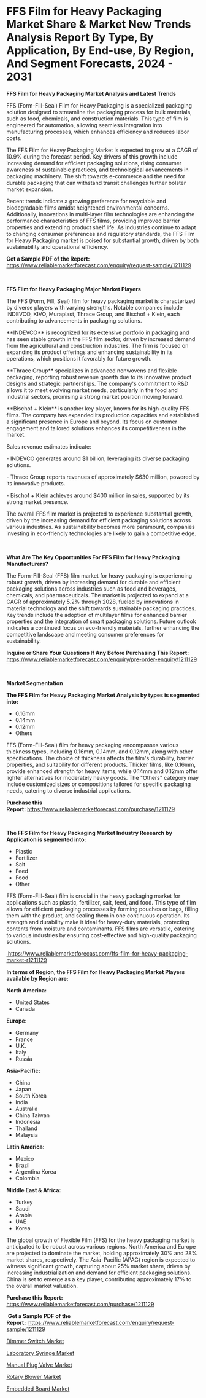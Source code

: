 <p><h1>FFS Film for Heavy Packaging Market Share & Market New Trends Analysis Report By Type, By Application, By End-use, By Region, And Segment Forecasts, 2024 - 2031</h1></p><p><strong>FFS Film for Heavy Packaging Market Analysis and Latest Trends</strong></p>
<p><p>FFS (Form-Fill-Seal) Film for Heavy Packaging is a specialized packaging solution designed to streamline the packaging process for bulk materials, such as food, chemicals, and construction materials. This type of film is engineered for automation, allowing seamless integration into manufacturing processes, which enhances efficiency and reduces labor costs. </p><p>The FFS Film for Heavy Packaging Market is expected to grow at a CAGR of 10.9% during the forecast period. Key drivers of this growth include increasing demand for efficient packaging solutions, rising consumer awareness of sustainable practices, and technological advancements in packaging machinery. The shift towards e-commerce and the need for durable packaging that can withstand transit challenges further bolster market expansion.</p><p>Recent trends indicate a growing preference for recyclable and biodegradable films amidst heightened environmental concerns. Additionally, innovations in multi-layer film technologies are enhancing the performance characteristics of FFS films, providing improved barrier properties and extending product shelf life. As industries continue to adapt to changing consumer preferences and regulatory standards, the FFS Film for Heavy Packaging market is poised for substantial growth, driven by both sustainability and operational efficiency.</p></p>
<p><strong>Get a Sample PDF of the Report:&nbsp;</strong> <a href="https://www.reliablemarketforecast.com/enquiry/request-sample/1211129?utm_campaign=1169&utm_medium=2&utm_source=Github&utm_content=ia&utm_term=16122024&utm_id=ffs-film-for-heavy-packaging">https://www.reliablemarketforecast.com/enquiry/request-sample/1211129</a></p>
<p>&nbsp;</p>
<p><strong>FFS Film for Heavy Packaging Major Market Players</strong></p>
<p><p>The FFS (Form, Fill, Seal) film for heavy packaging market is characterized by diverse players with varying strengths. Notable companies include INDEVCO, KIVO, Muraplast, Thrace Group, and Bischof + Klein, each contributing to advancements in packaging solutions.</p><p>**INDEVCO** is recognized for its extensive portfolio in packaging and has seen stable growth in the FFS film sector, driven by increased demand from the agricultural and construction industries. The firm is focused on expanding its product offerings and enhancing sustainability in its operations, which positions it favorably for future growth.</p><p>**Thrace Group** specializes in advanced nonwovens and flexible packaging, reporting robust revenue growth due to its innovative product designs and strategic partnerships. The company's commitment to R&D allows it to meet evolving market needs, particularly in the food and industrial sectors, promising a strong market position moving forward.</p><p>**Bischof + Klein** is another key player, known for its high-quality FFS films. The company has expanded its production capacities and established a significant presence in Europe and beyond. Its focus on customer engagement and tailored solutions enhances its competitiveness in the market.</p><p>Sales revenue estimates indicate: </p><p>- INDEVCO generates around $1 billion, leveraging its diverse packaging solutions.</p><p>- Thrace Group reports revenues of approximately $630 million, powered by its innovative products.</p><p>- Bischof + Klein achieves around $400 million in sales, supported by its strong market presence.</p><p>The overall FFS film market is projected to experience substantial growth, driven by the increasing demand for efficient packaging solutions across various industries. As sustainability becomes more paramount, companies investing in eco-friendly technologies are likely to gain a competitive edge.</p></p>
<p>&nbsp;</p>
<p><strong>What Are The Key Opportunities For FFS Film for Heavy Packaging Manufacturers?</strong></p>
<p><p>The Form-Fill-Seal (FFS) film market for heavy packaging is experiencing robust growth, driven by increasing demand for durable and efficient packaging solutions across industries such as food and beverages, chemicals, and pharmaceuticals. The market is projected to expand at a CAGR of approximately 5.2% through 2028, fueled by innovations in material technology and the shift towards sustainable packaging practices. Key trends include the adoption of multilayer films for enhanced barrier properties and the integration of smart packaging solutions. Future outlook indicates a continued focus on eco-friendly materials, further enhancing the competitive landscape and meeting consumer preferences for sustainability.</p></p>
<p><strong>Inquire or Share Your Questions If Any Before Purchasing This Report:</strong> <a href="https://www.reliablemarketforecast.com/enquiry/pre-order-enquiry/1211129?utm_campaign=1169&utm_medium=2&utm_source=Github&utm_content=ia&utm_term=16122024&utm_id=ffs-film-for-heavy-packaging">https://www.reliablemarketforecast.com/enquiry/pre-order-enquiry/1211129</a></p>
<p>&nbsp;</p>
<p><strong>Market Segmentation</strong></p>
<p><strong>The FFS Film for Heavy Packaging Market Analysis by types is segmented into:</strong></p>
<p><ul><li>0.16mm</li><li>0.14mm</li><li>0.12mm</li><li>Others</li></ul></p>
<p><p>FFS (Form-Fill-Seal) film for heavy packaging encompasses various thickness types, including 0.16mm, 0.14mm, and 0.12mm, along with other specifications. The choice of thickness affects the film's durability, barrier properties, and suitability for different products. Thicker films, like 0.16mm, provide enhanced strength for heavy items, while 0.14mm and 0.12mm offer lighter alternatives for moderately heavy goods. The "Others" category may include customized sizes or compositions tailored for specific packaging needs, catering to diverse industrial applications.</p></p>
<p><strong>Purchase this Report:&nbsp;</strong><a href="https://www.reliablemarketforecast.com/purchase/1211129?utm_campaign=1169&utm_medium=2&utm_source=Github&utm_content=ia&utm_term=16122024&utm_id=ffs-film-for-heavy-packaging">https://www.reliablemarketforecast.com/purchase/1211129</a></p>
<p>&nbsp;</p>
<p><strong>The FFS Film for Heavy Packaging Market Industry Research by Application is segmented into:</strong></p>
<p><ul><li>Plastic</li><li>Fertilizer</li><li>Salt</li><li>Feed</li><li>Food</li><li>Other</li></ul></p>
<p><p>FFS (Form-Fill-Seal) film is crucial in the heavy packaging market for applications such as plastic, fertilizer, salt, feed, and food. This type of film allows for efficient packaging processes by forming pouches or bags, filling them with the product, and sealing them in one continuous operation. Its strength and durability make it ideal for heavy-duty materials, protecting contents from moisture and contaminants. FFS films are versatile, catering to various industries by ensuring cost-effective and high-quality packaging solutions.</p></p>
<p><a href="https://www.reliablemarketforecast.com/ffs-film-for-heavy-packaging-market-r1211129?utm_campaign=1169&utm_medium=2&utm_source=Github&utm_content=ia&utm_term=16122024&utm_id=ffs-film-for-heavy-packaging">&nbsp;https://www.reliablemarketforecast.com/ffs-film-for-heavy-packaging-market-r1211129</a></p>
<p><strong>In terms of Region, the FFS Film for Heavy Packaging Market Players available by Region are:</strong></p>
<p>
    <p> <strong> North America: </strong>
        <ul>
            <li>United States</li>
            <li>Canada</li>
        </ul>
        </p> 
    <p> <strong> Europe: </strong>
        <ul>
            <li>Germany</li>
            <li>France</li>
            <li>U.K.</li>
            <li>Italy</li>
            <li>Russia</li>
        </ul>
        </p> 
    <p> <strong> Asia-Pacific: </strong>
        <ul>
            <li>China</li>
            <li>Japan</li>
            <li>South Korea</li>
            <li>India</li>
            <li>Australia</li>
            <li>China Taiwan</li>
            <li>Indonesia</li>
            <li>Thailand</li>
            <li>Malaysia</li>
        </ul>
        </p> 
    <p> <strong> Latin America: </strong>
        <ul>
            <li>Mexico</li>
            <li>Brazil</li>
            <li>Argentina Korea</li>
            <li>Colombia</li>
        </ul>
        </p> 
    <p> <strong> Middle East & Africa: </strong>
        <ul>
            <li>Turkey</li>
            <li>Saudi</li>
            <li>Arabia</li>
            <li>UAE</li>
            <li>Korea</li>
        </ul>
    </p>
    </p>
<p><p>The global growth of Flexible Film (FFS) for the heavy packaging market is anticipated to be robust across various regions. North America and Europe are projected to dominate the market, holding approximately 30% and 28% market shares, respectively. The Asia-Pacific (APAC) region is expected to witness significant growth, capturing about 25% market share, driven by increasing industrialization and demand for efficient packaging solutions. China is set to emerge as a key player, contributing approximately 17% to the overall market valuation.</p></p>
<p><strong>Purchase this Report: </strong><a href="https://www.reliablemarketforecast.com/purchase/1211129?utm_campaign=1169&utm_medium=2&utm_source=Github&utm_content=ia&utm_term=16122024&utm_id=ffs-film-for-heavy-packaging">https://www.reliablemarketforecast.com/purchase/1211129</a></p>
<p>&nbsp;<strong>Get a Sample PDF of the Report:&nbsp;&nbsp;</strong><a href="https://www.reliablemarketforecast.com/enquiry/request-sample/1211129?utm_campaign=1169&utm_medium=2&utm_source=Github&utm_content=ia&utm_term=16122024&utm_id=ffs-film-for-heavy-packaging">https://www.reliablemarketforecast.com/enquiry/request-sample/1211129</a></p>
<p><strong></strong></p>
<p><p><a href="https://www.linkedin.com/pulse/dimmer-switch-market-trends-insights-type-application-dcice?utm_campaign=1169&utm_medium=2&utm_source=Github&utm_content=ia&utm_term=16122024&utm_id=ffs-film-for-heavy-packaging">Dimmer Switch Market</a></p><p><a href="https://www.linkedin.com/pulse/global-laboratory-syringe-market-insights-size-share-4wnje?utm_campaign=1169&utm_medium=2&utm_source=Github&utm_content=ia&utm_term=16122024&utm_id=ffs-film-for-heavy-packaging">Laboratory Syringe Market</a></p><p><a href="https://www.linkedin.com/pulse/growth-journey-manual-plug-valve-market-uncovering-fa4be?utm_campaign=1169&utm_medium=2&utm_source=Github&utm_content=ia&utm_term=16122024&utm_id=ffs-film-for-heavy-packaging">Manual Plug Valve Market</a></p><p><a href="https://www.linkedin.com/pulse/future-rotary-blower-market-trend-analysis-forecasted-cagr-sxwoe?utm_campaign=1169&utm_medium=2&utm_source=Github&utm_content=ia&utm_term=16122024&utm_id=ffs-film-for-heavy-packaging">Rotary Blower Market</a></p><p><a href="https://www.linkedin.com/pulse/embedded-board-market-overview-expected-growth-46-cagr-from-xkoze?utm_campaign=1169&utm_medium=2&utm_source=Github&utm_content=ia&utm_term=16122024&utm_id=ffs-film-for-heavy-packaging">Embedded Board Market</a></p></p>